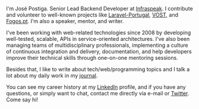 I'm José Postiga. Senior Lead Backend Developer at [Infraspeak](https://infraspeak.com). I contribute and volunteer to well-known projects like [Laravel-Portugal](https://github.com/laravel-portugal), [VOST](https://github.com/vostpt), and [Fogos.pt](https://github.com/fogospt). I'm also a speaker, mentor, and writer.

I've been working with web-related technologies since 2008 by developing well-tested, scalable, APIs in service-oriented architectures. I've also been managing teams of multidisciplinary professionals, implementing a culture of continuous integration and delivery, documentation, and help developers improve their technical skills through one-on-one mentoring sessions.

Besides that, I like to write about tech/web/programming topics and I talk a lot about my daily work in my [journal](https://josepostiga.com).

You can see my career history at my [LinkedIn](https://www.linkedin.com/in/josepostiga/?locale=en_US) profile, and if you have any questions, or simply want to chat, contact me directly via e-mail or [Twitter](https://twitter.com/josepostiga). Come say hi!
